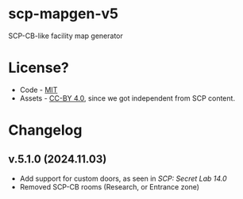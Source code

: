 # scp-mapgen-v5
 SCP-CB-like facility map generator

# License?
- Code - [MIT](/LICENSE.MIT)
- Assets - [CC-BY 4.0](/LICENSE.CCBY4), since we got independent from SCP content.

# Changelog
## v.5.1.0 (2024.11.03)
- Add support for custom doors, as seen in *SCP: Secret Lab 14.0*
- Removed SCP-CB rooms (Research, or Entrance zone)